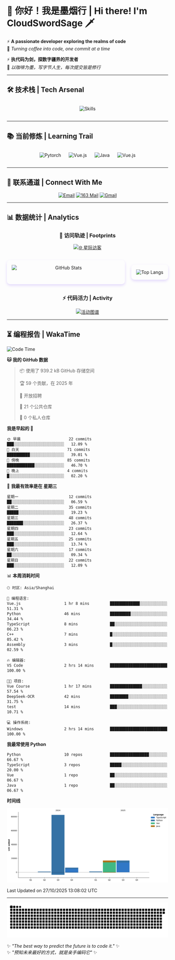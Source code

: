 # 🌊 你好！我是墨烟行 | Hi there! I'm CloudSwordSage 🗡️

⚡ **A passionate developer exploring the realms of code**  
🌌 *Turning coffee into code, one commit at a time*

⚡ **执代码为剑，探数字疆界的开发者**  
🌌 *以咖啡为墨，写字节人生，每次提交皆是修行*

---

## 🛠️ 技术栈 | Tech Arsenal

<div align="center" style="margin: 20px 0;">
  <img src="https://skillicons.dev/icons?i=python,linux,git,github,html,css,js,ts" alt="Skills" style="height: 50px; margin: 10px;"/>
</div>

---

## 📚 当前修炼 | Learning Trail

<div align="center" style="margin: 20px 0;">
  <img src="https://img.shields.io/badge/PyTorch-EE4C2C?style=flat-square&logo=pytorch&logoColor=white" alt="Pytorch" style="height: 30px; margin: 10px;"/>
  <img src="https://img.shields.io/badge/C%2B%2B-00599C?style=flat-square&logo=c%2B%2B&logoColor=white" alt="Vue.js" style="height: 30px; margin: 10px;"/>
  <img src="https://img.shields.io/badge/Java-007396?style=flat-square&logo=openjdk&logoColor=white" alt="Java" style="height: 30px; margin: 10px;"/>
  <img src="https://img.shields.io/badge/Vue.js-4FC08D?style=flat-square&logo=vue.js&logoColor=white" alt="Vue.js" style="height: 30px; margin: 10px;"/>
</div>

---

## 📮 联系通道 | Connect With Me

<div align="center">
  
[![Email](https://img.shields.io/badge/QQ%20Mail-cloudswordsage@qq.com-168DEA?style=flat-square&logo=tencentqq)](mailto:cloudswordsage@qq.com)
[![163 Mail](https://img.shields.io/badge/163-zlf100518@163.com-DC143C?style=flat-square)](mailto:zlf100518@163.com)
[![Gmail](https://img.shields.io/badge/Gmail-zlf100518@gmail.com-EA4335?style=flat-square&logo=gmail)](mailto:zlf100518@gmail.com)

</div>

---

## 📊 数据统计 | Analytics

<div align="center">

### 🌌 访问轨迹 | Footprints

[![🌐 星际访客](https://count.getloli.com/get/@CloudSwordSage?theme=rule34)](https://github.com/CloudSwordSage)

<div style="display: flex; gap: 20px; margin: 30px 0">
  <img src="https://github-readme-stats.vercel.app/api?username=CloudSwordSage&show_icons=true&theme=midnight-purple&hide_border=true&include_all_commits=true&rank_icon=github&hide=issues&line_height=24" 
       alt="GitHub Stats" 
       style="flex: 1; box-shadow: 0 4px 8px rgba(122,63,247,0.2); border-radius: 10px; padding: 15px;"/>
  
  <img src="https://github-readme-stats.vercel.app/api/top-langs/?username=CloudSwordSage&layout=compact&theme=midnight-purple&hide_border=true&langs_count=6&card_width=300&exclude_repo=AI-Assistant"
       alt="Top Langs"
       style="flex: 1; box-shadow: 0 4px 8px rgba(122,63,247,0.2); border-radius: 10px; padding: 15px;"/>
</div>

### ⚡ 代码活力 | Activity

[![活动图谱](https://github-readme-activity-graph.vercel.app/graph?username=CloudSwordSage&theme=react-dark&hide_border=true&area=true&custom_title=代码能量流%20|%20Contribution%20Flow&radius=12&height=300)](https://github.com/CloudSwordSage)

</div>

---

## ⏳ 编程报告 | WakaTime

<!--START_SECTION:waka-->
![Code Time](http://img.shields.io/badge/Code%20Time-1%2C380%20hrs%2041%20mins-blue)

**🐱 我的 GitHub 数据** 

> 📦  使用了 939.2 kB GitHub 存储空间 
 > 
> 🏆 59 个贡献，在 2025 年
 > 
> 💼 开放招聘
 > 
> 📜 21 个公共仓库 
 > 
> 🔑 0 个私人仓库 
 > 
**我是早起的 🐤** 

```text
🌞 早晨                     22 commits          ███░░░░░░░░░░░░░░░░░░░░░░   12.09 % 
🌆 白天                     71 commits          ██████████░░░░░░░░░░░░░░░   39.01 % 
🌃 傍晚                     85 commits          ████████████░░░░░░░░░░░░░   46.70 % 
🌙 晚上                     4 commits           █░░░░░░░░░░░░░░░░░░░░░░░░   02.20 % 
```
📅 **我最有效率是在 星期三** 

```text
星期一                      12 commits          ██░░░░░░░░░░░░░░░░░░░░░░░   06.59 % 
星期二                      35 commits          █████░░░░░░░░░░░░░░░░░░░░   19.23 % 
星期三                      48 commits          ███████░░░░░░░░░░░░░░░░░░   26.37 % 
星期四                      23 commits          ███░░░░░░░░░░░░░░░░░░░░░░   12.64 % 
星期五                      25 commits          ███░░░░░░░░░░░░░░░░░░░░░░   13.74 % 
星期六                      17 commits          ██░░░░░░░░░░░░░░░░░░░░░░░   09.34 % 
星期日                      22 commits          ███░░░░░░░░░░░░░░░░░░░░░░   12.09 % 
```


📊 **本周消耗时间** 

```text
🕑︎ 时区: Asia/Shanghai

💬 编程语言: 
Vue.js                   1 hr 8 mins         █████████████░░░░░░░░░░░░   51.31 % 
Python                   46 mins             █████████░░░░░░░░░░░░░░░░   34.44 % 
TypeScript               8 mins              ██░░░░░░░░░░░░░░░░░░░░░░░   06.23 % 
C++                      7 mins              █░░░░░░░░░░░░░░░░░░░░░░░░   05.42 % 
Assembly                 3 mins              █░░░░░░░░░░░░░░░░░░░░░░░░   02.59 % 

🔥 编辑器: 
VS Code                  2 hrs 14 mins       █████████████████████████   100.00 % 

🐱‍💻 项目: 
Vue Course               1 hr 17 mins        ██████████████░░░░░░░░░░░   57.54 % 
DeepSeek-OCR             42 mins             ████████░░░░░░░░░░░░░░░░░   31.75 % 
test                     14 mins             ███░░░░░░░░░░░░░░░░░░░░░░   10.71 % 

💻 操作系统: 
Windows                  2 hrs 14 mins       █████████████████████████   100.00 % 
```

**我最常使用 Python** 

```text
Python                   10 repos            █████████████████░░░░░░░░   66.67 % 
TypeScript               3 repos             █████░░░░░░░░░░░░░░░░░░░░   20.00 % 
Vue                      1 repo              ██░░░░░░░░░░░░░░░░░░░░░░░   06.67 % 
Java                     1 repo              ██░░░░░░░░░░░░░░░░░░░░░░░   06.67 % 
```



**时间线**

![Lines of Code chart](https://raw.githubusercontent.com/CloudSwordSage/CloudSwordSage/main/assets/bar_graph.png)


 Last Updated on 27/10/2025 13:08:02 UTC
<!--END_SECTION:waka-->

---

<div align="center">
  <img src="./assets/github-snake-dark.svg" alt="Contribution Snake" />
</div>

✨ *"The best way to predict the future is to code it."* ✨  
✨ *"预知未来最好的方式，就是亲手编码它"* ✨
